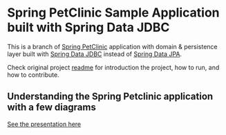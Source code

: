 # Spring PetClinic Sample Application built with Spring Data JDBC

This is a branch of [Spring PetClinic](https://github.com/spring-petclinic/spring-framework-petclinic/) application with domain & persistence layer built with [Spring Data JDBC](https://projects.spring.io/spring-data-jdbc/) instead of [Spring Data JPA](https://projects.spring.io/spring-data-jpa/).

Check original project [readme](https://github.com/spring-petclinic/spring-framework-petclinic/blob/master/readme.md) for introduction the project, how to run, and how to contribute.

## Understanding the Spring Petclinic application with a few diagrams
<a href="https://speakerdeck.com/michaelisvy/spring-petclinic-sample-application">See the presentation here</a>
